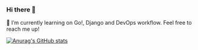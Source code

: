 ### Hi there 👋

🌱 I’m currently learning on Go!, Django and DevOps workflow. Feel free to reach me up!

[![Anurag's GitHub stats](https://github-readme-stats.vercel.app/api?username=donyfajarr)](https://github.com/anuraghazra/github-readme-stats)
<!--
**donyfajarr/donyfajarr** is a ✨ _special_ ✨ repository because its `README.md` (this file) appears on your GitHub profile.

Here are some ideas to get you started:

- 🔭 I’m currently working on ...
- 
- 👯 I’m looking to collaborate on ...
- 🤔 I’m looking for help with ...
- 💬 Ask me about ...
- 📫 How to reach me: ...
- 😄 Pronouns: ...
- ⚡ Fun fact: ...
-->
